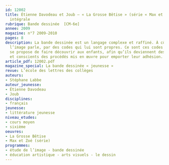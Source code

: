 ```yaml
---
id: 12002
title: Étienne Davodeau et Joub – « La Grosse Bêtise » (série « Max et Zoé »). Étude
  intégrale 
rubrique: Bande dessinée  [CM-6e]
annee: 2009
magazine: n°7 2009-2010
pages: 8
description: La bande dessinée est un langage complexe et raffiné. À côté du texte,
  l’image parle, par des codes qui lui sont propres. Ce sont ces codes que cet article
  se propose de faire découvrir aux enfants, afin qu’ils deviennent des lecteurs perspicaces
  et conscients des procédés mis en œuvre pour emporter leur adhésion. 
article_pdf: 12002.pdf
magazine_special: La bande dessinée « jeunesse »
revue: L’école des lettres des collèges
auteurs:
- Stéphane Labbe
auteur_jeunesse:
- Étienne Davodeau
- Joub
disciplines:
- français
jeunesse:
- littérature jeunesse
niveau_etudes:
- cours moyen
- sixième
oeuvres:
- La Grosse Bêtise
- Max et Zoé (série)
programmes:
- étude de l’image - bande dessinée
- éducation artistique - arts visuels - le dessin
---
```

